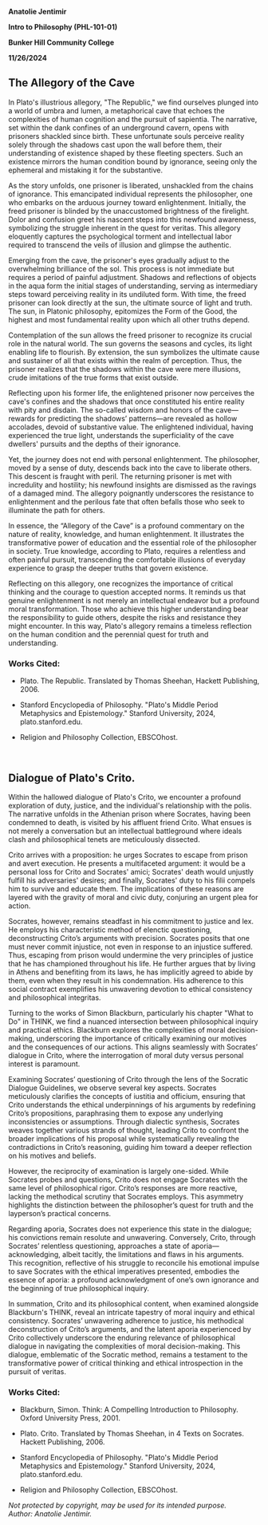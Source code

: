 ﻿
**Anatolie Jentimir**

**Intro to Philosophy (PHL-101-01)**

**Bunker Hill Community College**

**11/26/2024**

## The Allegory of the Cave

   In Plato's illustrious allegory, "The Republic," we find ourselves plunged into a world of umbra and lumen, a metaphorical cave that echoes the complexities of human cognition and the pursuit of sapientia. The narrative, set within the dank confines of an underground cavern, opens with prisoners shackled since birth. These unfortunate souls perceive reality solely through the shadows cast upon the wall before them, their understanding of existence shaped by these fleeting specters. Such an existence mirrors the human condition bound by ignorance, seeing only the ephemeral and mistaking it for the substantive.
   
   As the story unfolds, one prisoner is liberated, unshackled from the chains of ignorance. This emancipated individual represents the philosopher, one who embarks on the arduous journey toward enlightenment. Initially, the freed prisoner is blinded by the unaccustomed brightness of the firelight. Dolor and confusion greet his nascent steps into this newfound awareness, symbolizing the struggle inherent in the quest for veritas. This allegory eloquently captures the psychological torment and intellectual labor required to transcend the veils of illusion and glimpse the authentic.
   
   Emerging from the cave, the prisoner's eyes gradually adjust to the overwhelming brilliance of the sol. This process is not immediate but requires a period of painful adjustment. Shadows and reflections of objects in the aqua form the initial stages of understanding, serving as intermediary steps toward perceiving reality in its undiluted form. With time, the freed prisoner can look directly at the sun, the ultimate source of light and truth. The sun, in Platonic philosophy, epitomizes the Form of the Good, the highest and most fundamental reality upon which all other truths depend.
   
   Contemplation of the sun allows the freed prisoner to recognize its crucial role in the natural world. The sun governs the seasons and cycles, its light enabling life to flourish. By extension, the sun symbolizes the ultimate cause and sustainer of all that exists within the realm of perception. Thus, the prisoner realizes that the shadows within the cave were mere illusions, crude imitations of the true forms that exist outside.
   
   Reflecting upon his former life, the enlightened prisoner now perceives the cave's confines and the shadows that once constituted his entire reality with pity and disdain. The so-called wisdom and honors of the cave—rewards for predicting the shadows’ patterns—are revealed as hollow accolades, devoid of substantive value. The enlightened individual, having experienced the true light, understands the superficiality of the cave dwellers' pursuits and the depths of their ignorance.
   
   Yet, the journey does not end with personal enlightenment. The philosopher, moved by a sense of duty, descends back into the cave to liberate others. This descent is fraught with peril. The returning prisoner is met with incredulity and hostility; his newfound insights are dismissed as the ravings of a damaged mind. The allegory poignantly underscores the resistance to enlightenment and the perilous fate that often befalls those who seek to illuminate the path for others.
   
   In essence, the “Allegory of the Cave”  is a profound commentary on the nature of reality, knowledge, and human enlightenment. It illustrates the transformative power of education and the essential role of the philosopher in society. True knowledge, according to Plato, requires a relentless and often painful pursuit, transcending the comfortable illusions of everyday experience to grasp the deeper truths that govern existence.
   
   Reflecting on this allegory, one recognizes the importance of critical thinking and the courage to question accepted norms. It reminds us that genuine enlightenment is not merely an intellectual endeavor but a profound moral transformation. Those who achieve this higher understanding bear the responsibility to guide others, despite the risks and resistance they might encounter. In this way, Plato's allegory remains a timeless reflection on the human condition and the perennial quest for truth and understanding.

### Works Cited:

- Plato. The Republic. Translated by Thomas Sheehan, Hackett Publishing, 2006.

- Stanford Encyclopedia of Philosophy. "Plato's Middle Period Metaphysics and Epistemology." Stanford University, 2024, plato.stanford.edu.

- Religion and Philosophy Collection, EBSCOhost. 






 
## Dialogue of Plato's Crito.

Within the hallowed dialogue of Plato's Crito, we encounter a profound exploration of duty, justice, and the individual's relationship with the polis. The narrative unfolds in the Athenian prison where Socrates, having been condemned to death, is visited by his affluent friend Crito. What ensues is not merely a conversation but an intellectual battleground where ideals clash and philosophical tenets are meticulously dissected.
      
Crito arrives with a proposition: he urges Socrates to escape from prison and avert execution. He presents a multifaceted argument: it would be a personal loss for Crito and Socrates' amici; Socrates' death would unjustly fulfill his adversaries' desires; and finally, Socrates' duty to his filii compels him to survive and educate them. The implications of these reasons are layered with the gravity of moral and civic duty, conjuring an urgent plea for action.
      
Socrates, however, remains steadfast in his commitment to justice and lex. He employs his characteristic method of elenctic questioning, deconstructing Crito’s arguments with precision. Socrates posits that one must never commit injustice, not even in response to an injustice suffered. Thus, escaping from prison would undermine the very principles of justice that he has championed throughout his life. He further argues that by living in Athens and benefiting from its laws, he has implicitly agreed to abide by them, even when they result in his condemnation. His adherence to this social contract exemplifies his unwavering devotion to ethical consistency and philosophical integritas.
      
Turning to the works of Simon Blackburn, particularly his chapter "What to Do" in THINK, we find a nuanced intersection between philosophical inquiry and practical ethics. Blackburn explores the complexities of moral decision-making, underscoring the importance of critically examining our motives and the consequences of our actions. This aligns seamlessly with Socrates’ dialogue in Crito, where the interrogation of moral duty versus personal interest is paramount.
      
Examining Socrates’ questioning of Crito through the lens of the Socratic Dialogue Guidelines, we observe several key aspects. Socrates meticulously clarifies the concepts of iustitia and officium, ensuring that Crito understands the ethical underpinnings of his arguments by redefining Crito’s propositions, paraphrasing them to expose any underlying inconsistencies or assumptions. Through dialectic synthesis, Socrates weaves together various strands of thought, leading Crito to confront the broader implications of his proposal while systematically revealing the contradictions in Crito’s reasoning, guiding him toward a deeper reflection on his motives and beliefs.
      
However, the reciprocity of examination is largely one-sided. While Socrates probes and questions, Crito does not engage Socrates with the same level of philosophical rigor. Crito’s responses are more reactive, lacking the methodical scrutiny that Socrates employs. This asymmetry highlights the distinction between the philosopher’s quest for truth and the layperson’s practical concerns.
     
Regarding aporia, Socrates does not experience this state in the dialogue; his convictions remain resolute and unwavering. Conversely, Crito, through Socrates’ relentless questioning, approaches a state of aporia—acknowledging, albeit tacitly, the limitations and flaws in his arguments. This recognition, reflective of his struggle to reconcile his emotional impulse to save Socrates with the ethical imperatives presented, embodies the essence of aporia: a profound acknowledgment of one’s own ignorance and the beginning of true philosophical inquiry.
     
In summation, Crito and its philosophical content, when examined alongside Blackburn's THINK, reveal an intricate tapestry of moral inquiry and ethical consistency. Socrates’ unwavering adherence to justice, his methodical deconstruction of Crito’s arguments, and the latent aporia experienced by Crito collectively underscore the enduring relevance of philosophical dialogue in navigating the complexities of moral decision-making. This dialogue, emblematic of the Socratic method, remains a testament to the transformative power of critical thinking and ethical introspection in the pursuit of veritas.

### Works Cited:

- Blackburn, Simon. Think: A Compelling Introduction to Philosophy. Oxford University Press, 2001.

- Plato. Crito. Translated by Thomas Sheehan, in 4 Texts on Socrates. Hackett Publishing, 2006.

- Stanford Encyclopedia of Philosophy. "Plato's Middle Period Metaphysics and Epistemology." Stanford University, 2024, plato.stanford.edu.

- Religion and Philosophy Collection, EBSCOhost. 


_Not protected by copyright, may be used for its intended purpose._  
_Author: Anatolie Jentimir._